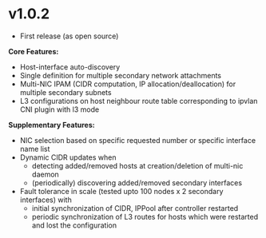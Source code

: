 # v1.0.2

- First release (as open source)

**Core Features:**
- Host-interface auto-discovery
- Single definition for multiple secondary network attachments
- Multi-NIC IPAM (CIDR computation, IP allocation/deallocation) for multiple secondary subnets
- L3 configurations on host neighbour route table corresponding to ipvlan CNI plugin with l3 mode

**Supplementary Features:**
- NIC selection based on specific requested number or specific interface name list
- Dynamic CIDR updates when
   - detecting added/removed hosts at creation/deletion of multi-nic daemon
   - (periodically) discovering added/removed secondary interfaces
- Fault tolerance in scale (tested upto 100 nodes x 2 secondary interfaces) with
   - initial synchronization of CIDR, IPPool after controller restarted
   - periodic synchronization of L3 routes for hosts which were restarted and lost the configuration